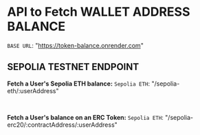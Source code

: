 # API to Fetch WALLET ADDRESS BALANCE

`BASE URL`: "https://token-balance.onrender.com"

## SEPOLIA TESTNET ENDPOINT

**Fetch a User's Sepolia ETH balance:**
`Sepolia ETH`: "/sepolia-eth/:userAddress"

<br/>

**Fetch a User's balance on an ERC Token:**
`Sepolia ETH`: "/sepolia-erc20/:contractAddress/:userAddress"

